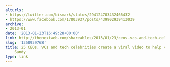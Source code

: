 ```yaml
---
alturls:
- https://twitter.com/bismark/status/294124703432466432
- https://www.facebook.com/17803937/posts/439902939413039
archive:
- 2013-01
date: '2013-01-23T16:49:28+00:00'
link: http://thenextweb.com/shareables/2013/01/23/ceos-vcs-and-tech-celebrities-create-a-viral-video-to-help-victims-of-hurricane-sandy/
slug: '1358959768'
title: 25 CEOs, VCs and tech celebrities create a viral video to help victims of Hurricane
    Sandy
type: link
---
```


